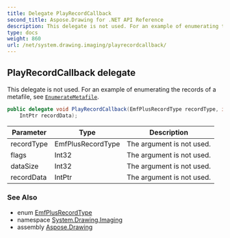 ```yaml
---
title: Delegate PlayRecordCallback
second_title: Aspose.Drawing for .NET API Reference
description: This delegate is not used. For an example of enumerating the records of a metafile see EnumerateMetafile
type: docs
weight: 860
url: /net/system.drawing.imaging/playrecordcallback/
---
```

## PlayRecordCallback delegate

This delegate is not used. For an example of enumerating the records of a metafile, see [`EnumerateMetafile`](../../system.drawing/graphics/enumeratemetafile/).

```csharp
public delegate void PlayRecordCallback(EmfPlusRecordType recordType, int flags, int dataSize, 
    IntPtr recordData);
```

| Parameter | Type | Description |
| --- | --- | --- |
| recordType | EmfPlusRecordType | The argument is not used. |
| flags | Int32 | The argument is not used. |
| dataSize | Int32 | The argument is not used. |
| recordData | IntPtr | The argument is not used. |

### See Also

* enum [EmfPlusRecordType](../emfplusrecordtype/)
* namespace [System.Drawing.Imaging](../../system.drawing.imaging/)
* assembly [Aspose.Drawing](../../)


